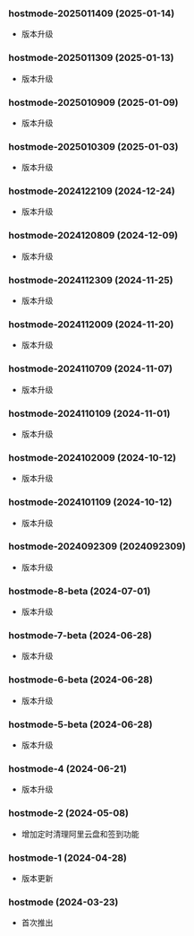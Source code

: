 ### hostmode-2025011409 (2025-01-14)

- 版本升级

### hostmode-2025011309 (2025-01-13)

- 版本升级

### hostmode-2025010909 (2025-01-09)

- 版本升级

### hostmode-2025010309 (2025-01-03)

- 版本升级

### hostmode-2024122109 (2024-12-24)

- 版本升级

### hostmode-2024120809 (2024-12-09)

- 版本升级

### hostmode-2024112309 (2024-11-25)

- 版本升级

### hostmode-2024112009 (2024-11-20)

- 版本升级

### hostmode-2024110709 (2024-11-07)

- 版本升级

### hostmode-2024110109 (2024-11-01)

- 版本升级

### hostmode-2024102009 (2024-10-12)

- 版本升级

### hostmode-2024101109 (2024-10-12)

- 版本升级

### hostmode-2024092309 (2024092309)

- 版本升级

### hostmode-8-beta (2024-07-01)

- 版本升级

### hostmode-7-beta (2024-06-28)

- 版本升级

### hostmode-6-beta (2024-06-28)

- 版本升级

### hostmode-5-beta (2024-06-28)

- 版本升级

### hostmode-4 (2024-06-21)

- 版本升级

### hostmode-2 (2024-05-08)

- 增加定时清理阿里云盘和签到功能

### hostmode-1 (2024-04-28)

- 版本更新

### hostmode (2024-03-23)

- 首次推出
